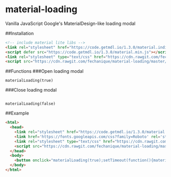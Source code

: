 # material-loading
Vanilla JavaScript Google's MaterialDesign-like loading modal

##Installation
```html
<!-- include material lite libs -->
<link rel="stylesheet" href="https://code.getmdl.io/1.3.0/material.indigo-pink.min.css">
<script defer src="https://code.getmdl.io/1.3.0/material.min.js"></script>
<link rel="stylesheet" type="text/css" href="https://cdn.rawgit.com/fechanique/material-loading/master/material-loading.css">
<script src="https://cdn.rawgit.com/fechanique/material-loading/master/material-loading.js"></script>
```
##Functions
###Open loading modal
```javscript
materialLoading(true)
```

###Close loading modal
```javscript

materialLoading(false)
```

##Example
```html
<html>
  <head>
    <link rel="stylesheet" href="https://code.getmdl.io/1.3.0/material.indigo-pink.min.css">
    <link href='https://fonts.googleapis.com/css?family=Roboto' rel='stylesheet' type='text/css'>
    <link rel="stylesheet" type="text/css" href="https://cdn.rawgit.com/fechanique/material-loading/master/material-loading.css">
    <script src="https://cdn.rawgit.com/fechanique/material-loading/master/material-loading.js"></script>
  </head>
  <body>
    <button onclick="materialLoading(true);setTimeout(function(){materialLoading(false)},3000)">Open loading modal</button>
  </body>
</html>
```
